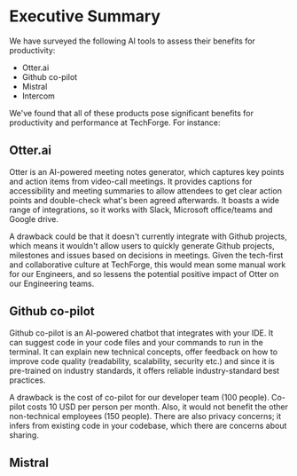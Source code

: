 # Executive Summary

We have surveyed the following AI tools to assess their benefits for productivity: 

- Otter.ai
- Github co-pilot
- Mistral
- Intercom


We've found that all of these products pose significant benefits for productivity and performance at TechForge. For instance:

## Otter.ai

Otter is an AI-powered meeting notes generator, which captures key points and action items from video-call meetings. It provides captions for accessibility and meeting summaries to allow attendees to get clear action points and double-check what's been agreed afterwards. It boasts a wide range of integrations, so it works with Slack, Microsoft office/teams and Google drive. 

A drawback could be that it doesn't currently integrate with Github projects, which means it wouldn't allow users to quickly generate Github projects, milestones and issues based on decisions in meetings. Given the tech-first and collaborative culture at TechForge, this would mean some manual work for our Engineers, and so  lessens the potential positive impact of Otter on our Engineering teams. 

## Github co-pilot

Github co-pilot is an AI-powered chatbot that integrates with your IDE. It can suggest code in your code files and your commands to run in the terminal. It can explain new technical concepts, offer feedback on how to improve code quality (readability, scalability, security etc.) and since it is pre-trained on industry standards, it offers reliable industry-standard best practices. 


A drawback is the cost of co-pilot for our developer team (100 people). Co-pilot costs 10 USD per person per month. Also, it would not benefit the other non-technical employees (150 people). There are also privacy concerns; it infers from existing code in your codebase, which there are concerns about sharing. 

## Mistral





